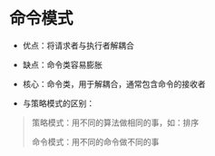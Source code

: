 # 命令模式
* 优点：将请求者与执行者解耦合
* 缺点：命令类容易膨胀

* 核心：命令类，用于解耦合，通常包含命令的接收者

* 与策略模式的区别：
> 策略模式：用不同的算法做相同的事，如：排序
>
> 命令模式：用不同的命令做不同的事